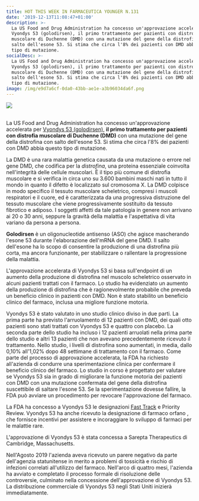 ```yaml
---
title: HOT THIS WEEK IN FARMACEUTICA YOUNGER N.131
date: '2019-12-13T11:08:47+01:00'
description: >-
  La US Food and Drug Administration ha concesso un'approvazione accelerata per
  Vyondys 53 (golodirsen), il primo trattamento per pazienti con distrofia
  muscolare di Duchenne (DMD) con una mutazione del gene della distrofina con
  salto dell'esone 53. Si stima che circa l'8% dei pazienti con DMD abbia questo
  tipo di mutazione.
socialDesc: >-
  La US Food and Drug Administration ha concesso un'approvazione accelerata per
  Vyondys 53 (golodirsen), il primo trattamento per pazienti con distrofia
  muscolare di Duchenne (DMD) con una mutazione del gene della distrofina con
  salto dell'esone 53. Si stima che circa l'8% dei pazienti con DMD abbia questo
  tipo di mutazione.
image: /img/e9d7a6cf-0da0-43bb-ae1e-a3b96034da6f.png
---
```

![](/img/e9d7a6cf-0da0-43bb-ae1e-a3b96034da6f.png)

\
La US Food and Drug Administration ha concesso un'approvazione accelerata per [Vyondys 53 (golodirsen)](https://www.fda.gov/news-events/press-announcements/fda-grants-accelerated-approval-first-targeted-treatment-rare-duchenne-muscular-dystrophy-mutation), **il primo trattamento per pazienti con distrofia muscolare di Duchenne (DMD)** con una mutazione del gene della distrofina con salto dell'esone 53. Si stima che circa l'8% dei pazienti con DMD abbia questo tipo di mutazione.

La DMD è una rara malattia genetica causata da una mutazione o errore nel gene DMD, che codifica per la _distrofina_, una proteina essenziale coinvolta nell'integrità delle cellule muscolari. È il tipo più comune di distrofia muscolare e si verifica in circa uno su 3.600 bambini maschi nati in tutto il mondo in quanto il difetto è localizzato sul cromosoma X. La DMD colpisce in modo specifico il tessuto muscolare scheletrico, compresi i muscoli respiratori e il cuore, ed è caratterizzata da una progressiva distruzione del tessuto muscolare che viene progressivamente sostituito da tessuto fibrotico e adiposo. I soggetti affetti da tale patologia in genere non arrivano ai 20 o 30 anni, seppure la gravità della malattia e l'aspettativa di vita variano da persona a persona.

**Golodirsen** è un oligonucleotide antisenso (ASO) che agisce mascherando l'esone 53 durante l'elaborazione dell'mRNA del gene DMD. Il salto dell'esone ha lo scopo di consentire la produzione di una distrofina più corta, ma ancora funzionante, per stabilizzare o rallentare la progressione della malattia.

L'approvazione accelerata di Vyondys 53 si basa sull'endpoint di un aumento della produzione di distrofina nel muscolo scheletrico osservato in alcuni pazienti trattati con il farmaco. Lo studio ha evidenziato un aumento della produzione di distrofina che è ragionevolmente probabile che preveda un beneficio clinico in pazienti con DMD. Non è stato stabilito un beneficio clinico del farmaco, inclusa una migliore funzione motoria. 

Vyondys 53 è stato valutato in uno studio clinico diviso in due parti. La prima parte ha previsto l'arruolamento di 12 pazienti con DMD, dei quali otto pazienti sono stati trattati con Vyondys 53 e quattro con placebo. La seconda parte dello studio ha incluso i 12 pazienti arruolati nella prima parte dello studio e altri 13 pazienti che non avevano precedentemente ricevuto il trattamento. Nello studio, i livelli di distrofina sono aumentati, in media, dallo 0,10%  all'1,02% dopo 48 settimane di trattamento con il farmaco. Come parte del processo di approvazione accelerata, la FDA ha richiesto all'azienda di condurre una sperimentazione clinica per confermare il beneficio clinico del farmaco. Lo studio in corso è progettato per valutare se Vyondys 53 sia in grado di migliorare la funzione motoria dei pazienti con DMD con una mutazione confermata del gene della distrofina suscettibile di saltare l'esone 53. Se la sperimentazione dovesse fallire, la FDA può avviare un procedimento per revocare l'approvazione del farmaco.

La FDA ha concesso a Vyondys 53 le designazioni [Fast Track](https://www.farmaceuticayounger.science/blog/2019/05/fast-track/) e Priority Review. Vyondys 53 ha anche ricevuto la designazione di farmaco orfano , che fornisce incentivi per assistere e incoraggiare lo sviluppo di farmaci per le malattie rare. 

L'approvazione di Vyondys 53 è stata concessa a Sarepta Therapeutics di Cambridge, Massachusetts.

Nell'Agosto 2019 l'azienda aveva ricevuto un parere negativo da parte dell'agenzia statunitense in merito a problemi di tossicità e rischio di infezioni correlati all'utilizzo del farmaco. Nell'arco di quattro mesi, l'azienda ha avviato e completato il processo formale di risoluzione delle controversie, culminato nella concessione dell'approvazione di Vyondys 53. La distribuzione commerciale di Vyondys 53 negli Stati Uniti inizierà immediatamente.

